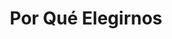 ---
templateKey: clinic-page
language: es
title: Por Qué Elegirnos
redirects: /en/the-clinic/why-choose-us/
hero:
  display: true
  type: default
  image: /img/hero-why-choose-us.jpg
  parallax: true
  title: >
    <span style="color:white">Por Qué Elegirnos</span>
  indicator: true
  halfSize: false

heading:
  display: true
  classname:  section-reasons
  title: 10 Razones que Marcarán la Diferencia
  content: >
    <p class="dv-subtitle text-center">Tomar decisiones es muchas veces complicado, pero como seres racionales que somos siempre nos decantaremos por aquella alternativa, que a priori, maximice nuestro bienestar personal.</p>
gallery: 
  display: false
  isMasonry: false
sections:
  display: false
  sections:  
  - type: 1
    titleimage: /img/procedures-implants.png
    contentimage: /img/procedures-implants.png 
    titlecontent: En la clínica...
    content: > 
      ''
lightbox:
  display: false
  placeholder: ''
  type: ''
  images: 
    - image: /img/procedures-implants.png

elements:
  - link: #
    bg: /img/procedures-implants.png
    title: ''
    placeholder: ''
    body: >
      ''
    action: false
    
procedures:
  display: true
  title: ¡Una Especialidad para cada Tratamiento!
  procedures:
    - title: Implantes
      to: /la-clinica/implantes-dentales/
      img: /img/procedures-implants.png
    - title: Prótesis
      to: /especialidades/protesis/
      img: /img/procedures-prosthesis.jpg
    - title: Estética dental
      to:  /especialidades/estetica-dental/
      img: /img/procedures-aesthetic-dentistry.png
---